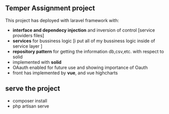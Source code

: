 ## Temper Assignment project 


This project has deployed with laravel framework with:
- **interface and dependecy injection** and inversion of control
[service providers files]
- **services** for bussiness logic 
[i put all of my bussiness logic inside of service layer ]
- **repository pattern** for getting the information db,csv,etc. 
with respect to solid
- implemented with **solid**
- OAauth enabled for future use and showing importance of Oauth
- front has implemented by **vue**, and vue highcharts 

## serve the project
- composer install
- php artisan serve 


